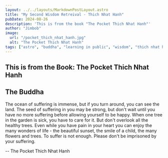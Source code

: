 ```yaml
---
layout: ../../layouts/MarkdownPostLayout.astro
title: "My Second Wisdom Retreival - Thich Nhat Hanh"
pubDate: 2024-08-26
description: 'This is from the book "The Pocket Thich Nhat Hanh"'
author: "Jimbob"
image:
  url: "/pocket_thich_nhat_hanh.jpg"
  alt: "The Pocket Thich Nhat Hanh"
tags: ["astro", "buddha", "learning in public", "wisdom", "thich nhat hanh"]
---
```


## This is from the Book: The Pocket Thich Nhat Hanh

## The Buddha

The ocean of suffering is immense, but if you turn around, you can see the land.
The seed of suffering in you may be strong, but don't wait until you have no more suffering before allowing yourself to be happy.
When one tree in the garden is sick, you have to care for it. But don't overlook all the healthy trees.
Even while you have pain in your heart you can enjoy the many wonders of life - the beautiful sunset, the smile of a child, the many flowers and trees.
To suffer is not enough. Please don't be imprisoned by your suffering.

-- The Pocket Thich Nhat Hanh
